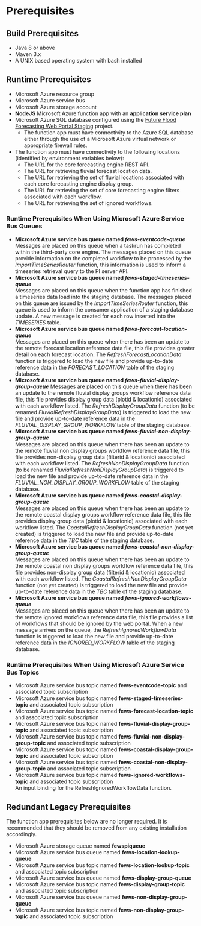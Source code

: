
# Prerequisites

## Build Prerequisites

* Java 8 or above
* Maven 3.x
* A UNIX based operating system with bash installed

## Runtime Prerequisites

* Microsoft Azure resource group
* Microsoft Azure service bus
* Microsoft Azure storage account
* **NodeJS** Microsoft Azure function app with an **application service plan**
* Microsoft Azure SQL database configured using the [Future Flood Forecasting Web Portal Staging](https://github.com/DEFRA/future-flood-forecasting-web-portal-staging) project.
  * The function app must have connectivity to the Azure SQL database either through the use of a Microsoft Azure virtual network or
    appropriate firewall rules.
* The function app must have connectivity to the following locations (identified by environment variables below):
  * The URL for the core forecasting engine REST API.
  * The URL for retrieving fluvial forecast location data.
  * The URL for retrieving the set of fluvial locations associated with each core forecasting engine display group.
  * The URL for retrieving the set of core forecasting engine filters associated with each workflow.
  * The URL for retrieving the set of ignored workflows.

### Runtime Prerequisites When Using Microsoft Azure Service Bus Queues

* **Microsoft Azure service bus queue named _fews-eventcode-queue_**  
Messages are placed on this queue when a taskrun has completed within the third-party core engine. The messages placed on this queue provide information on the completed workflow to be processed by the _ImportTimeSeriesRouter_ function, this information is used to inform a timeseries retrieval query to the PI server API.
* **Microsoft Azure service bus queue named _fews-staged-timeseries-queue_**  
Messages are placed on this queue when the function app has finished a timeseries data load into the staging database. The messages placed on this queue are issued by the _ImportTimeSeriesRouter_ function, this queue  is used to inform the consumer application of a staging database update. A new message is created for each row inserted into the _TIMESERIES_ table.
* **Microsoft Azure service bus queue named _fews-forecast-location-queue_**  
Messages are placed on this queue when there has been an update to the remote forecast location reference data file, this file provides greater detail on each forecast location. The _RefreshForecastLocationData_ function is triggered to load the new file and provide up-to-date reference data in the _FORECAST_LOCATION_ table of the staging database.
* **Microsoft Azure service bus queue named _fews-fluvial-display-group-queue_**
Messages are placed on this queue when there has been an update to the remote fluvial display groups workflow reference data file, this file provides display group data (plotid & locationid) associated with each workflow listed. The _RefreshDisplayGroupData_ function (to be renamed _FluvialRefreshDisplayGroupData_) is triggered to load the new file and provide up-to-date reference data in the _FLUVIAL_DISPLAY_GROUP_WORKFLOW_ table of the staging database.
* **Microsoft Azure service bus queue named _fews-fluvial-non-display-group-queue_**  
Messages are placed on this queue when there has been an update to the remote fluvial non display groups workflow reference data file, this file provides non-display group data (filterid & locationid) associated with each workflow listed. The _RefreshNonDisplayGroupData_ function (to be renamed _FluvialRefreshNonDisplayGroupData_) is triggered to load the new file and provide up-to-date reference data in the _FLUVIAL_NON_DISPLAY_GROUP_WORKFLOW_ table of the staging database.
* **Microsoft Azure service bus queue named _fews-coastal-display-group-queue_**  
Messages are placed on this queue when there has been an update to the remote coastal display groups workflow reference data file, this file provides display group data (plotid & locationid) associated with each workflow listed. The _CoastalRefreshDisplayGroupData_ function (not yet created) is triggered to load the new file and provide up-to-date reference data in the _TBC_ table of the staging database.
* **Microsoft Azure service bus queue named _fews-coastal-non-display-group-queue_**  
Messages are placed on this queue when there has been an update to the remote coastal non display groups workflow reference data file, this file provides non-display group data (filterid & locationid) associated with each workflow listed. The _CoastalRefreshNonDisplayGroupData_ function (not yet created) is triggered to load the new file and provide up-to-date reference data in the _TBC_ table of the staging database.
* **Microsoft Azure service bus queue named _fews-ignored-workflows-queue_**  
Messages are placed on this queue when there has been an update to the remote ignored workflows reference data file, this file provides a list of workflows that should be ignored by the web portal. When a new message arrives on the queue, the _RefreshIgnoredWorkflowData_ function is triggered to load the new file and provide up-to-date reference data in the _IGNORED_WORKFLOW_ table of the staging database.

### Runtime Prerequisites When Using Microsoft Azure Service Bus Topics

* Microsoft Azure service bus topic named **fews-eventcode-topic** and associated topic subscription  
* Microsoft Azure service bus topic named **fews-staged-timeseries-topic** and associated topic subscription  
* Microsoft Azure service bus topic named **fews-forecast-location-topic** and associated topic subscription  
* Microsoft Azure service bus topic named **fews-fluvial-display-group-topic** and associated topic subscription  
* Microsoft Azure service bus topic named **fews-fluvial-non-display-group-topic** and associated topic subscription  
* Microsoft Azure service bus topic named **fews-coastal-display-group-topic** and associated topic subscription  
* Microsoft Azure service bus topic named **fews-coastal-non-display-group-topic** and associated topic subscription  
* Microsoft Azure service bus topic named **fews-ignored-workflows-topic** and associated topic subscription  
An input binding for the RefreshIgnoredWorkflowData function.

## Redundant Legacy Prerequisites

The function app prerequisites below are no longer required. It is recommended that they should be removed from any existing installation
accordingly.

* Microsoft Azure storage queue named **fewspiqueue**
* Microsoft Azure service bus queue named **fews-location-lookup-queue**
* Microsoft Azure service bus topic named **fews-location-lookup-topic** and associated topic subscription
* Microsoft Azure service bus queue named **fews-display-group-queue**
* Microsoft Azure service bus topic named **fews-display-group-topic** and associated topic subscription
* Microsoft Azure service bus queue named **fews-non-display-group-queue**
* Microsoft Azure service bus topic named **fews-non-display-group-topic** and associated topic subscription
